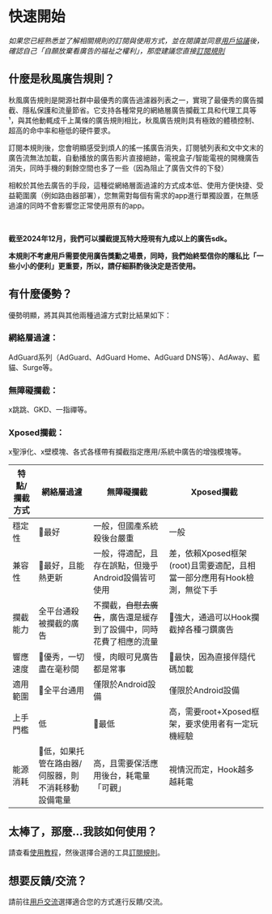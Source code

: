 # 快速開始

*如果您已經熟悉並了解相關規則的訂閱與使用方式，並在閱讀並同意[用戶協議](./Protocol.md)後，確認自己「自願放棄看廣告的福祉之權利」，那麼建議您直接[訂閱規則](./Sub.md)*

## 什麼是秋風廣告規則？

秋風廣告規則是開源社群中最優秀的廣告過濾器列表之一，實現了最優秀的廣告攔截、隱私保護和流量節省。它支持各種常見的網絡層廣告攔截工具和代理工具等¹，與其他動輒成千上萬條的廣告規則相比，秋風廣告規則具有極致的體積控制、超高的命中率和極低的硬件要求。

訂閱本規則後，您會明顯感受到煩人的搖一搖廣告消失，訂閱號列表和文中文末的廣告流無法加載，自動播放的廣告影片直接絕跡，電視盒子/智能電視的開機廣告消失，同時手機的剩餘空間也多了一些（因為阻止了廣告文件的下發）

相較於其他去廣告的手段，這種從網絡層面過濾的方式成本低、使用方便快捷、受益範圍廣（例如路由器部署），您無需對每個有需求的app進行單獨設置，在無感過濾的同時不會影響您正常使用原有的app。

<br />

**截至2024年12月，我們可以攔截提瓦特大陸現有九成以上的廣告sdk。**

**本規則不考慮用戶需要使用廣告獎勳之場景，同時，我們始終堅信你的隱私比「一些小小的便利」更重要，所以，請仔細斟酌後決定是否使用。**

## 有什麼優勢？

優勢明顯，將其與其他兩種過濾方式對比結果如下：

### 網絡層過濾：
AdGuard系列（AdGuard、AdGuard Home、AdGuard DNS等）、AdAway、藍貓、Surge等。

### 無障礙攔截：
x跳跳、GKD、一指禪等。

### Xposed攔截：
x聖淨化、x壁模塊、各式各樣帶有攔截指定應用/系統中廣告的增強模塊等。

| 特點/攔截方式 | 網絡層過濾   | 無障礙攔截   | Xposed攔截  |
| ----------- | ----------- | ----------- | ----------- |
| 穩定性       | 💯最好        | 一般，但國產系統殺後台嚴重        | 一般       |
| 兼容性       | 💯最好，且能熱更新        | 一般，得適配，且存在誤點，但幾乎Android設備皆可使用 | 差，依賴Xposed框架(root)且需要適配，且相當一部分應用有Hook檢測，無從下手   |
| 攔截能力     | 全平台通殺被攔截的廣告       | 不攔截，~~自慰去廣告~~，廣告還是緩存到了設備中，同時花費了相應的流量    | 💯強大，通過可以Hook攔截掉各種刁鑽廣告    |
| 響應速度     | 💯優秀，一切盡在毫秒間        | 慢，肉眼可見廣告都是常事       | 💯最快，因為直接伴隨代碼加載       |
| 適用範圍     | 💯全平台通用        | 僅限於Android設備       | 僅限於Android設備       |
| 上手門檻     | 低        | 💯最低       | 高，需要root+Xposed框架，要求使用者有一定玩機經驗      |
| 能源消耗     | 💯低，如果托管在路由器/伺服器，則不消耗移動設備電量     | 高，且需要保活應用後台，耗電量「可觀」       | 視情況而定，Hook越多越耗電      |

## 太棒了，那麼...我該如何使用？

請查看[使用教程](./Knowledge.md)，然後選擇合適的工具[訂閱規則](./Sub.md)。

## 想要反饋/交流？

請前往[用戶交流](./Support.md)選擇適合您的方式進行反饋/交流。
